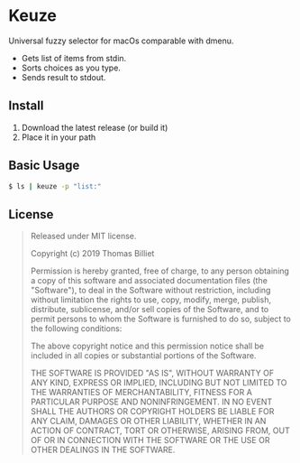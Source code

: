 # Keuze
Universal fuzzy selector for macOs comparable with dmenu.

- Gets list of items from stdin.
- Sorts choices as you type.
- Sends result to stdout.

## Install

1. Download the latest release (or build it)
2. Place it in your path

## Basic Usage

```bash
$ ls | keuze -p "list:"
```

## License

> Released under MIT license.
>
> Copyright (c) 2019 Thomas Billiet
>
> Permission is hereby granted, free of charge, to any person obtaining a copy
> of this software and associated documentation files (the "Software"), to deal
> in the Software without restriction, including without limitation the rights
> to use, copy, modify, merge, publish, distribute, sublicense, and/or sell
> copies of the Software, and to permit persons to whom the Software is
> furnished to do so, subject to the following conditions:
>
> The above copyright notice and this permission notice shall be included in
> all copies or substantial portions of the Software.
>
> THE SOFTWARE IS PROVIDED "AS IS", WITHOUT WARRANTY OF ANY KIND, EXPRESS OR
> IMPLIED, INCLUDING BUT NOT LIMITED TO THE WARRANTIES OF MERCHANTABILITY,
> FITNESS FOR A PARTICULAR PURPOSE AND NONINFRINGEMENT. IN NO EVENT SHALL THE
> AUTHORS OR COPYRIGHT HOLDERS BE LIABLE FOR ANY CLAIM, DAMAGES OR OTHER
> LIABILITY, WHETHER IN AN ACTION OF CONTRACT, TORT OR OTHERWISE, ARISING FROM,
> OUT OF OR IN CONNECTION WITH THE SOFTWARE OR THE USE OR OTHER DEALINGS IN
> THE SOFTWARE. 
